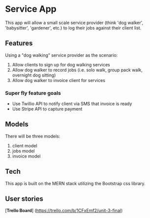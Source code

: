 # Service App
This app will allow a small scale service provider (think 'dog walker', 'babysitter', 'gardener', etc.) to log their jobs against their client list.

## Features
Using a "dog walking" service provider as the scenario:
1. Allow clients to sign up for dog walking services
2. Allow dog walker to record jobs (i.e. solo walk, group pack walk, overnight dog sitting)
3. Allow dog walker to invoice client for services

### Super fly feature goals
- Use Twillio API to notify client via SMS that invoice is ready
- Use Stripe API to capture payment

## Models
There will be three models:
1. client model
2. jobs model
3. invoice model

## Tech
This app is built on the MERN stack utilizing the Bootstrap css library.

## User stories
[__Trello Board__] (https://trello.com/b/1CFxEmf2/unit-3-final)
